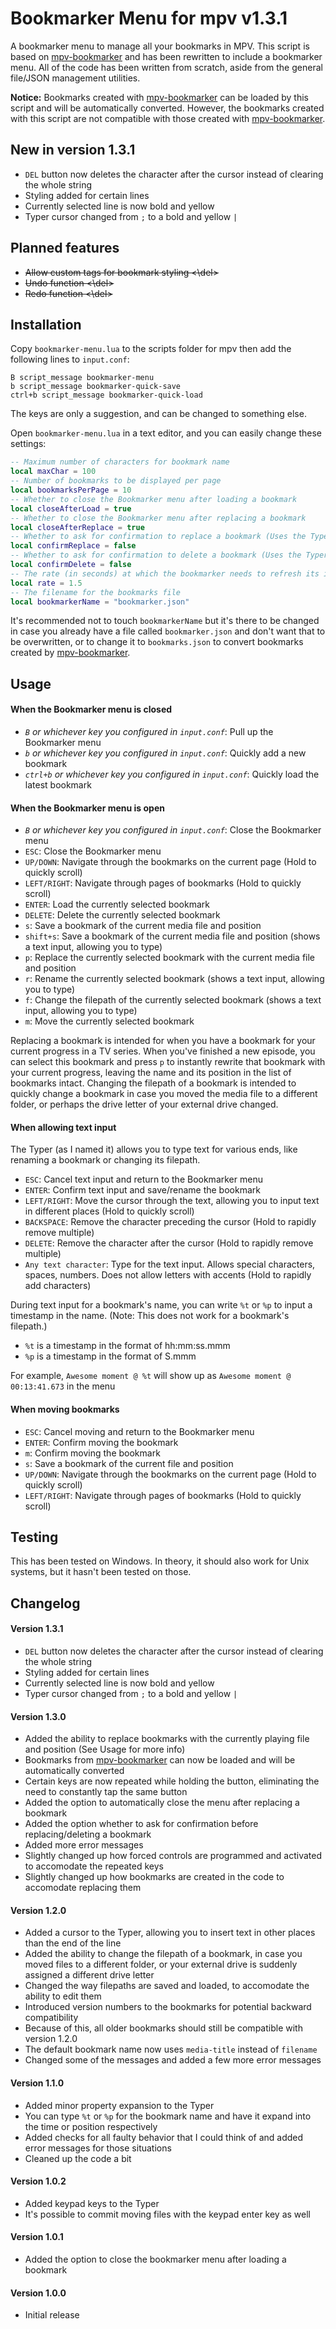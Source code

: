 # Bookmarker Menu for mpv v1.3.1

A bookmarker menu to manage all your bookmarks in MPV. This script is based on [mpv-bookmarker](https://github.com/nimatrueway/mpv-bookmark-lua-script) and has been rewritten to include a bookmarker menu. All of the code has been written from scratch, aside from the general file/JSON management utilities.

**Notice:** Bookmarks created with [mpv-bookmarker](https://github.com/nimatrueway/mpv-bookmark-lua-script) can be loaded by this script and will be automatically converted. However, the bookmarks created with this script are not compatible with those created with [mpv-bookmarker](https://github.com/nimatrueway/mpv-bookmark-lua-script).

## New in version 1.3.1

* `DEL` button now deletes the character after the cursor instead of clearing the whole string
* Styling added for certain lines
* Currently selected line is now bold and yellow
* Typer cursor changed from `;` to a bold and yellow `|`

## Planned features

* <del>Allow custom tags for bookmark styling <\del>
* <del>Undo function <\del>
* <del>Redo function <\del>

## Installation

Copy `bookmarker-menu.lua` to the scripts folder for mpv then add the following lines to `input.conf`:

```
B script_message bookmarker-menu
b script_message bookmarker-quick-save
ctrl+b script_message bookmarker-quick-load
```

The keys are only a suggestion, and can be changed to something else.

Open `bookmarker-menu.lua` in a text editor, and you can easily change these settings:

```lua
-- Maximum number of characters for bookmark name
local maxChar = 100
-- Number of bookmarks to be displayed per page
local bookmarksPerPage = 10
-- Whether to close the Bookmarker menu after loading a bookmark
local closeAfterLoad = true
-- Whether to close the Bookmarker menu after replacing a bookmark
local closeAfterReplace = true
-- Whether to ask for confirmation to replace a bookmark (Uses the Typer for confirmation)
local confirmReplace = false
-- Whether to ask for confirmation to delete a bookmark (Uses the Typer for confirmation)
local confirmDelete = false
-- The rate (in seconds) at which the bookmarker needs to refresh its interface; lower is more frequent
local rate = 1.5
-- The filename for the bookmarks file
local bookmarkerName = "bookmarker.json"
```

It's recommended not to touch `bookmarkerName` but it's there to be changed in case you already have a file called `bookmarker.json` and don't want that to be overwritten, or to change it to `bookmarks.json` to convert bookmarks created by [mpv-bookmarker](https://github.com/nimatrueway/mpv-bookmark-lua-script).

## Usage

#### When the Bookmarker menu is closed

* *`B` or whichever key you configured in `input.conf`*: Pull up the Bookmarker menu
* *`b` or whichever key you configured in `input.conf`*: Quickly add a new bookmark
* *`ctrl+b` or whichever key you configured in `input.conf`*: Quickly load the latest bookmark

#### When the Bookmarker menu is open

* *`B` or whichever key you configured in `input.conf`*: Close the Bookmarker menu
* `ESC`: Close the Bookmarker menu
* `UP/DOWN`: Navigate through the bookmarks on the current page (Hold to quickly scroll)
* `LEFT/RIGHT`: Navigate through pages of bookmarks (Hold to quickly scroll)
* `ENTER`: Load the currently selected bookmark
* `DELETE`: Delete the currently selected bookmark
* `s`: Save a bookmark of the current media file and position
* `shift+s`: Save a bookmark of the current media file and position (shows a text input, allowing you to type)
* `p`: Replace the currently selected bookmark with the current media file and position
* `r`: Rename the currently selected bookmark (shows a text input, allowing you to type)
* `f`: Change the filepath of the currently selected bookmark (shows a text input, allowing you to type)
* `m`: Move the currently selected bookmark

Replacing a bookmark is intended for when you have a bookmark for your current progress in a TV series. When you've finished a new episode, you can select this bookmark and press `p` to instantly rewrite that bookmark with your current progress, leaving the name and its position in the list of bookmarks intact.
Changing the filepath of a bookmark is intended to quickly change a bookmark in case you moved the media file to a different folder, or perhaps the drive letter of your external drive changed.

#### When allowing text input

The Typer (as I named it) allows you to type text for various ends, like renaming a bookmark or changing its filepath.

* `ESC`: Cancel text input and return to the Bookmarker menu
* `ENTER`: Confirm text input and save/rename the bookmark
* `LEFT/RIGHT`: Move the cursor through the text, allowing you to input text in different places (Hold to quickly scroll)
* `BACKSPACE`: Remove the character preceding the cursor (Hold to rapidly remove multiple)
* `DELETE`: Remove the character after the cursor (Hold to rapidly remove multiple)
* `Any text character`: Type for the text input. Allows special characters, spaces, numbers. Does not allow letters with accents (Hold to rapidly add characters)

During text input for a bookmark's name, you can write `%t` or `%p` to input a timestamp in the name. (Note: This does not work for a bookmark's filepath.)

* `%t` is a timestamp in the format of hh:mm:ss.mmm
* `%p` is a timestamp in the format of S.mmm

For example, `Awesome moment @ %t` will show up as `Awesome moment @ 00:13:41.673` in the menu

#### When moving bookmarks

* `ESC`: Cancel moving and return to the Bookmarker menu
* `ENTER`: Confirm moving the bookmark
* `m`: Confirm moving the bookmark
* `s`: Save a bookmark of the current file and position
* `UP/DOWN`: Navigate through the bookmarks on the current page (Hold to quickly scroll)
* `LEFT/RIGHT`: Navigate through pages of bookmarks (Hold to quickly scroll)

## Testing

This has been tested on Windows. In theory, it should also work for Unix systems, but it hasn't been tested on those.

## Changelog

#### Version 1.3.1

* `DEL` button now deletes the character after the cursor instead of clearing the whole string
* Styling added for certain lines
* Currently selected line is now bold and yellow
* Typer cursor changed from `;` to a bold and yellow `|`

#### Version 1.3.0

* Added the ability to replace bookmarks with the currently playing file and position (See Usage for more info)
* Bookmarks from [mpv-bookmarker](https://github.com/nimatrueway/mpv-bookmark-lua-script) can now be loaded and will be automatically converted
* Certain keys are now repeated while holding the button, eliminating the need to constantly tap the same button
* Added the option to automatically close the menu after replacing a bookmark
* Added the option whether to ask for confirmation before replacing/deleting a bookmark
* Added more error messages
* Slightly changed up how forced controls are programmed and activated to accomodate the repeated keys
* Slightly changed up how bookmarks are created in the code to accomodate replacing them

#### Version 1.2.0

* Added a cursor to the Typer, allowing you to insert text in other places than the end of the line
* Added the ability to change the filepath of a bookmark, in case you moved files to a different folder, or your external drive is suddenly assigned a different drive letter
* Changed the way filepaths are saved and loaded, to accomodate the ability to edit them
* Introduced version numbers to the bookmarks for potential backward compatibility
* Because of this, all older bookmarks should still be compatible with version 1.2.0
* The default bookmark name now uses `media-title` instead of `filename`
* Changed some of the messages and added a few more error messages

#### Version 1.1.0

* Added minor property expansion to the Typer
* You can type `%t` or `%p` for the bookmark name and have it expand into the time or position respectively
* Added checks for all faulty behavior that I could think of and added error messages for those situations
* Cleaned up the code a bit

#### Version 1.0.2

* Added keypad keys to the Typer
* It's possible to commit moving files with the keypad enter key as well

#### Version 1.0.1

* Added the option to close the bookmarker menu after loading a bookmark

#### Version 1.0.0

* Initial release
